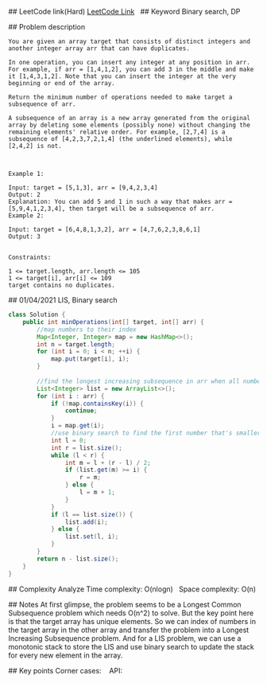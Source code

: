## LeetCode link(Hard)
[LeetCode Link](https://leetcode.com/problems/minimum-operations-to-make-a-subsequence/)
 
## Keyword
Binary search, DP

## Problem description
```
You are given an array target that consists of distinct integers and another integer array arr that can have duplicates.

In one operation, you can insert any integer at any position in arr. For example, if arr = [1,4,1,2], you can add 3 in the middle and make it [1,4,3,1,2]. Note that you can insert the integer at the very beginning or end of the array.

Return the minimum number of operations needed to make target a subsequence of arr.

A subsequence of an array is a new array generated from the original array by deleting some elements (possibly none) without changing the remaining elements' relative order. For example, [2,7,4] is a subsequence of [4,2,3,7,2,1,4] (the underlined elements), while [2,4,2] is not.

 

Example 1:

Input: target = [5,1,3], arr = [9,4,2,3,4]
Output: 2
Explanation: You can add 5 and 1 in such a way that makes arr = [5,9,4,1,2,3,4], then target will be a subsequence of arr.
Example 2:

Input: target = [6,4,8,1,3,2], arr = [4,7,6,2,3,8,6,1]
Output: 3
 

Constraints:

1 <= target.length, arr.length <= 105
1 <= target[i], arr[i] <= 109
target contains no duplicates.
```
## 01/04/2021 LIS, Binary search
```java
class Solution {
    public int minOperations(int[] target, int[] arr) {
        //map numbers to their index
        Map<Integer, Integer> map = new HashMap<>();
        int n = target.length;
        for (int i = 0; i < n; ++i) {
            map.put(target[i], i);
        }
        
        //find the longest increasing subsequence in arr when all numbers are transformed to index
        List<Integer> list = new ArrayList<>();
        for (int i : arr) {
            if (!map.containsKey(i)) {
                continue;
            }
            i = map.get(i);
            //use binary search to find the first number that's smaller than the new number in the current LIS
            int l = 0;
            int r = list.size();
            while (l < r) {
                int m = l + (r - l) / 2;
                if (list.get(m) >= i) {
                    r = m;
                } else {
                    l = m + 1;
                }
            }
            if (l == list.size()) {
                list.add(i);
            } else {
                list.set(l, i);
            }
        }
        return n - list.size();
    }
}
```

## Complexity Analyze
Time complexity: O(nlogn)  
Space complexity: O(n)

## Notes
At first glimpse, the problem seems to be a Longest Common Subsequence problem which needs O(n^2) to solve. But the key point here is that the target array has unique elements. So we can index of numbers in the target array in the other array and transfer the problem into a Longest Increasing Subsequence problem. And for a LIS problem, we can use a monotonic stack to store the LIS and use binary search to update the stack for every new element in the array.  

## Key points
Corner cases:   
API:
